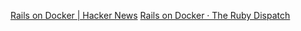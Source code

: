 
[Rails on Docker | Hacker News](https://news.ycombinator.com/item?id=34533930)
[Rails on Docker · The Ruby Dispatch](https://fly.io/ruby-dispatch/rails-on-docker/)
